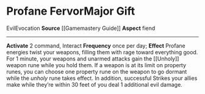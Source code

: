 ﻿---
element: null
id: '35'
item_category: Relics
name: Profane Fervor
prerequisite: null
rarity: Common
school: Evocation
source: '[[DATABASE/source/Gamemastery Guide|Gamemastery Guide]]'
trait:
- '[[DATABASE/trait/Evil|Evil]]'
- '[[DATABASE/trait/Evocation|Evocation]]'
type: Relic Major Gift

---
# Profane Fervor<span class="item-type">Major Gift</span>

<span class="item-trait">Evil</span><span class="item-trait">Evocation</span>
**Source** [[Gamemastery Guide]]
**Aspect** fiend

---
**Activate** <span class="action-icon">2</span> command, Interact **Frequency** once per day; **Effect** Profane energies twist your weapons, filling them with rage toward everything good. For 1 minute, your weapons and unarmed attacks gain the [[Unholy]] weapon rune while you hold them. If a weapon is at its limit on property runes, you can choose one property rune on the weapon to go dormant while the _unholy_ rune takes effect. In addition, successful Strikes your allies make while they’re within 30 feet of you deal 1 additional evil damage.